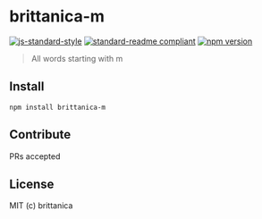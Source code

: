 # brittanica-m

[![js-standard-style](https://img.shields.io/badge/code%20style-standard-brightgreen.svg?style=flat-square)](http://standardjs.com/)
[![standard-readme compliant](https://img.shields.io/badge/standard--readme-OK-green.svg?style=flat-square)](https://github.com/RichardLitt/standard-readme)
[![npm version](https://img.shields.io/npm/v/brittanica-m.svg?style=flat-square)](https://badge.fury.io/js/brittanica-m)

> All words starting with m

## Install
```
npm install brittanica-m
```

## Contribute

PRs accepted

## License

MIT (c) brittanica
